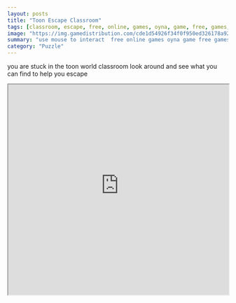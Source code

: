 ```yaml
---
layout: posts
title: "Toon Escape Classroom"
tags: [classroom, escape, free, online, games, oyna, game, free, games, play, play, games]
image: "https://img.gamedistribution.com/cde1d54926f34f0f950ed326178a9253.jpg"
summary: "use mouse to interact  free online games oyna game free games play play games"
category: "Puzzle"
---
```


you are stuck in the toon world classroom look around and see what you can find to help you escape

<iframe width="100%" height="480px;" src="https://flash.gamedistribution.com?game=cde1d54926f34f0f950ed326178a9253"></iframe>